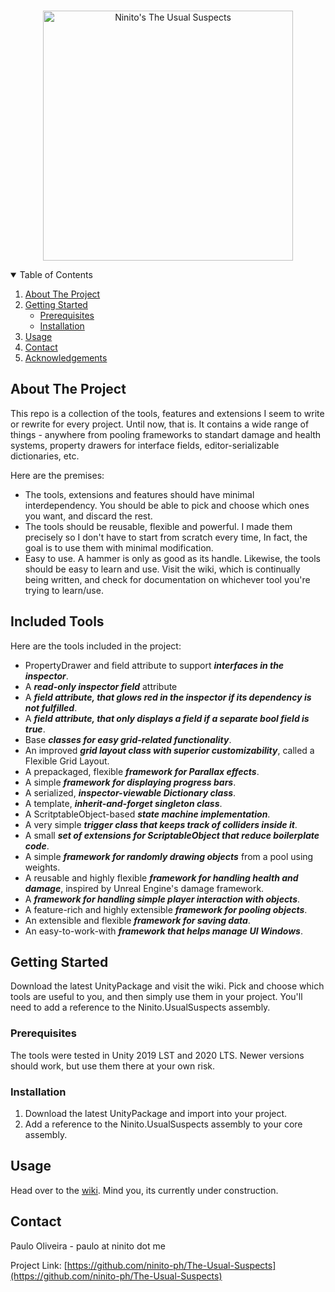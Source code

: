 <!-- PROJECT LOGO -->
<br />
<p align="center">
  <a href="https://github.com/ninito-ph/The-Usual-Suspects">
    <img src="https://i.imgur.com/Ac5gbT9.png" alt="Ninito's The Usual Suspects" width="400" height="400">
  </a>


<!-- TABLE OF CONTENTS -->
<details open="open">
  <summary>Table of Contents</summary>
  <ol>
    <li>
      <a href="#about-the-project">About The Project</a>
    </li>
    <li>
      <a href="#getting-started">Getting Started</a>
      <ul>
        <li><a href="#prerequisites">Prerequisites</a></li>
        <li><a href="#installation">Installation</a></li>
      </ul>
    </li>
    <li><a href="#usage">Usage</a></li>
    <li><a href="#contact">Contact</a></li>
    <li><a href="#acknowledgements">Acknowledgements</a></li>
  </ol>
</details>



<!-- ABOUT THE PROJECT -->
## About The Project

This repo is a collection of the tools, features and extensions I seem to write or rewrite for every project. Until now, that is. It contains a wide range of things - anywhere from pooling frameworks to standart damage and health systems, property drawers for interface fields, editor-serializable dictionaries, etc.

Here are the premises:
* The tools, extensions and features should have minimal interdependency. You should be able to pick and choose which ones you want, and discard the rest.
* The tools should be reusable, flexible and powerful. I made them precisely so I don't have to start from scratch every time, In fact, the goal is to use them with minimal modification.
* Easy to use. A hammer is only as good as its handle. Likewise, the tools should be easy to learn and use. Visit the wiki, which is continually being written, and check for documentation on whichever tool you're trying to learn/use.

## Included Tools
Here are the tools included in the project:
* PropertyDrawer and field attribute to support **_interfaces in the inspector_**.
* A **_read-only inspector field_** attribute
* A **_field attribute, that glows red in the inspector if its dependency is not fulfilled_**.
* A **_field attribute, that only displays a field if a separate bool field is true_**.
* Base **_classes for easy grid-related functionality_**.
* An improved **_grid layout class with superior customizability_**, called a Flexible Grid Layout.
* A prepackaged, flexible **_framework for Parallax effects_**. 
* A simple **_framework for displaying progress bars_**.
* A serialized, **_inspector-viewable Dictionary class_**.
* A template, **_inherit-and-forget singleton class_**.
* A ScritptableObject-based **_state machine implementation_**.
* A very simple **_trigger class that keeps track of colliders inside it_**.
* A small **_set of extensions for ScriptableObject that reduce boilerplate code_**.
* A simple **_framework for randomly drawing objects_** from a pool using weights.
* A reusable and highly flexible **_framework for handling health and damage_**, inspired by Unreal Engine's damage framework.
* A **_framework for handling simple player interaction with objects_**.
* A feature-rich and highly extensible **_framework for pooling objects_**.
* An extensible and flexible **_framework for saving data_**.
* An easy-to-work-with **_framework that helps manage UI Windows_**. 
  
  
<!-- GETTING STARTED -->
## Getting Started

Download the latest UnityPackage and visit the wiki. Pick and choose which tools are useful to you, and then simply use them in your project. You'll need to add a reference to the Ninito.UsualSuspects assembly.

### Prerequisites

The tools were tested in Unity 2019 LST and 2020 LTS. Newer versions should work, but use them there at your own risk.

### Installation

1. Download the latest UnityPackage and import into your project.
2. Add a reference to the Ninito.UsualSuspects assembly to your core assembly.


<!-- USAGE EXAMPLES -->
## Usage

Head over to the [wiki](https://github.com/ninito-ph/ManyTools-Unity-Extended/wiki). Mind you, its currently under construction.


<!-- CONTACT -->
## Contact

Paulo Oliveira - paulo at ninito dot me

Project Link: [https://github.com/ninito-ph/The-Usual-Suspects](https://github.com/ninito-ph/The-Usual-Suspects)

